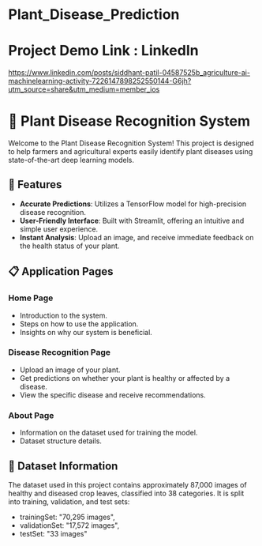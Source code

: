 # Plant_Disease_Prediction 

# Project Demo Link : LinkedIn
https://www.linkedin.com/posts/siddhant-patil-04587525b_agriculture-ai-machinelearning-activity-7226147898252550144-G6jh?utm_source=share&utm_medium=member_ios

# 🌿 Plant Disease Recognition System

Welcome to the Plant Disease Recognition System! This project is designed to help farmers and agricultural experts easily identify plant diseases using state-of-the-art deep learning models.

## 🚀 Features

- **Accurate Predictions**: Utilizes a TensorFlow model for high-precision disease recognition.
- **User-Friendly Interface**: Built with Streamlit, offering an intuitive and simple user experience.
- **Instant Analysis**: Upload an image, and receive immediate feedback on the health status of your plant.

## 📋 Application Pages

### Home Page

- Introduction to the system.
- Steps on how to use the application.
- Insights on why our system is beneficial.

### Disease Recognition Page

- Upload an image of your plant.
- Get predictions on whether your plant is healthy or affected by a disease.
- View the specific disease and receive recommendations.

### About Page

- Information on the dataset used for training the model.
- Dataset structure details.

## 📖 Dataset Information

The dataset used in this project contains approximately 87,000 images of healthy and diseased crop leaves, classified into 38 categories. It is split into training, validation, and test sets:

- trainingSet: "70,295 images",
- validationSet: "17,572 images",
- testSet: "33 images"



